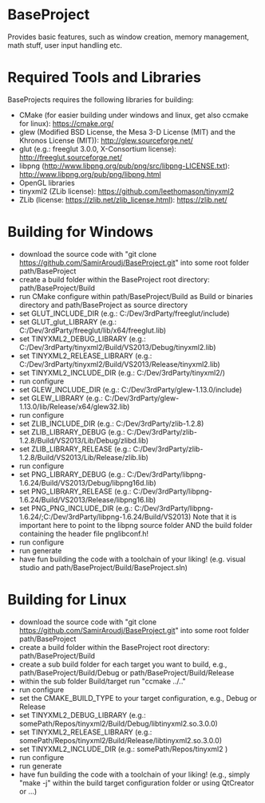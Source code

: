 # BaseProject
Provides basic features, such as window creation, memory management, math stuff, user input handling etc.

# Required Tools and Libraries
BaseProjects requires the following libraries for building:

- CMake (for easier building under windows and linux, get also ccmake for linux): https://cmake.org/
- glew (Modified BSD License, the Mesa 3-D License (MIT) and the Khronos License (MIT)): http://glew.sourceforge.net/
- glut (e.g.: freeglut 3.0.0, X-Consortium license): http://freeglut.sourceforge.net/
- libpng (http://www.libpng.org/pub/png/src/libpng-LICENSE.txt): http://www.libpng.org/pub/png/libpng.html
- OpenGL libraries
- tinyxml2 (ZLib license): https://github.com/leethomason/tinyxml2
- ZLib (license: https://zlib.net/zlib_license.html): https://zlib.net/

# Building for Windows
- download the source code with "git clone https://github.com/SamirAroudj/BaseProject.git" into some root folder path/BaseProject
- create a build folder within the BaseProject root directory: path/BaseProject/Build
- run CMake configure within path/BaseProject/Build as Build or binaries directory and path/BaseProject as source directory
- set GLUT_INCLUDE_DIR (e.g.: C:/Dev/3rdParty/freeglut/include)
- set GLUT_glut_LIBRARY (e.g.: C:/Dev/3rdParty/freeglut/lib/x64/freeglut.lib)
- set TINYXML2_DEBUG_LIBRARY (e.g.: C:/Dev/3rdParty/tinyxml2/Build/VS2013/Debug/tinyxml2.lib)
- set TINYXML2_RELEASE_LIBRARY (e.g.: C:/Dev/3rdParty/tinyxml2/Build/VS2013/Release/tinyxml2.lib)
- set TINYXML2_INCLUDE_DIR (e.g.: C:/Dev/3rdParty/tinyxml2/)
- run configure
- set GLEW_INCLUDE_DIR (e.g.: C:/Dev/3rdParty/glew-1.13.0/include)
- set GLEW_LIBRARY (e.g.: C:/Dev/3rdParty/glew-1.13.0/lib/Release/x64/glew32.lib)
- run configure
- set ZLIB_INCLUDE_DIR (e.g.: C:/Dev/3rdParty/zlib-1.2.8)
- set ZLIB_LIBRARY_DEBUG (e.g.: C:/Dev/3rdParty/zlib-1.2.8/Build/VS2013/Lib/Debug/zlibd.lib)
- set ZLIB_LIBRARY_RELEASE (e.g.: C:/Dev/3rdParty/zlib-1.2.8/Build/VS2013/Lib/Release/zlib.lib)
- run configure
- set PNG_LIBRARY_DEBUG (e.g.: C:/Dev/3rdParty/libpng-1.6.24/Build/VS2013/Debug/libpng16d.lib)
- set PNG_LIBRARY_RELEASE (e.g.: C:/Dev/3rdParty/libpng-1.6.24/Build/VS2013/Release/libpng16.lib)
- set PNG_PNG_INCLUDE_DIR (e.g.: C:/Dev/3rdParty/libpng-1.6.24/;C:/Dev/3rdParty/libpng-1.6.24/Build/VS2013)
  Note that it is important here to point to the libpng source folder AND the build folder containing the header file pnglibconf.h!
- run configure
- run generate
- have fun building the code with a toolchain of your liking! (e.g. visual studio and path/BaseProject/Build/BaseProject.sln)
  
# Building for Linux
- download the source code with "git clone https://github.com/SamirAroudj/BaseProject.git" into some root folder path/BaseProject
- create a build folder within the BaseProject root directory: path/BaseProject/Build
- create a sub build folder for each target you want to build, e.g., path/BaseProject/Build/Debug or path/BaseProject/Build/Release
- within the sub folder Build/target run "ccmake ../.."
- run configure
- set the CMAKE_BUILD_TYPE to your target configuration, e.g., Debug or Release
- set TINYXML2_DEBUG_LIBRARY   (e.g.: somePath/Repos/tinyxml2/Build/Debug/libtinyxml2.so.3.0.0)
- set TINYXML2_RELEASE_LIBRARY (e.g.: somePath/Repos/tinyxml2/Build/Release/libtinyxml2.so.3.0.0)
- set TINYXML2_INCLUDE_DIR     (e.g.: somePath/Repos/tinyxml2 )
- run configure
- run generate
- have fun building the code with a toolchain of your liking! (e.g., simply "make -j" within the build target configuration folder or using QtCreator or ...)
